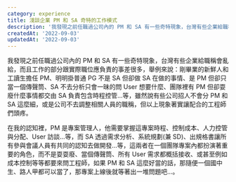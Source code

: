 ```yaml
---
category: experience
title: 淺談企業 PM 和 SA 奇特的工作模式
description: '我發現之前任職過公司內的 PM 和 SA 有一些奇特現象，台灣有些企業給職稱會亂給，而且工作的部分跟實際職位'
createdAt: '2022-09-03'
updatedAt: '2022-09-03'
---
```


我發現之前任職過公司內的 PM 和 SA 有一些奇特現象，台灣有些企業給職稱會亂給，而且工作的部分跟實際職位應負責的事差很多，舉例來說：剛畢業的新鮮人和工讀生擔任 PM、明明掛普通 PG 不是 SA 但卻做 SA 在做的事情、是 PM 但卻只當一個傳聲筒、SA 不去分析只會一昧的問 User 想要什麼、團隊裡有 PM 但卻耍廢什麼事情都交由 SA 負責包含時程控管...等，雖然說有些公司招人不會分 PM 和 SA 這麼細，或是公司不去調整相關人員的職稱，但以上現象著實讓配合的工程師們頭疼。

在我的認知裡，PM 是專案管理人，他需要掌握這專案時程、控制成本、人力控管與分配、User 訪談...等，而 SA 透過需求分析、系統規劃(兼 SD)、出規格書讓所有參與會議人員有共同的認知去做開發...等，這兩者在一個團隊專案內都扮演著重要的角色，而不是耍耍廢、當個傳聲筒、所有 User 需求都概括接收、或甚至例如成本控制等等都要來問工程師，如果 PM 和 SA 這麼好當的話，那隨便一個國中生、路人甲都可以當了，那專案上線後就等著出一堆問題吧...。
